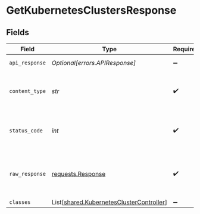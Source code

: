 # GetKubernetesClustersResponse


## Fields

| Field                                                                                          | Type                                                                                           | Required                                                                                       | Description                                                                                    |
| ---------------------------------------------------------------------------------------------- | ---------------------------------------------------------------------------------------------- | ---------------------------------------------------------------------------------------------- | ---------------------------------------------------------------------------------------------- |
| `api_response`                                                                                 | *Optional[errors.APIResponse]*                                                                 | :heavy_minus_sign:                                                                             | unknown error                                                                                  |
| `content_type`                                                                                 | *str*                                                                                          | :heavy_check_mark:                                                                             | HTTP response content type for this operation                                                  |
| `status_code`                                                                                  | *int*                                                                                          | :heavy_check_mark:                                                                             | HTTP response status code for this operation                                                   |
| `raw_response`                                                                                 | [requests.Response](https://requests.readthedocs.io/en/latest/api/#requests.Response)          | :heavy_check_mark:                                                                             | Raw HTTP response; suitable for custom response parsing                                        |
| `classes`                                                                                      | List[[shared.KubernetesClusterController](../../models/shared/kubernetesclustercontroller.md)] | :heavy_minus_sign:                                                                             | Success                                                                                        |